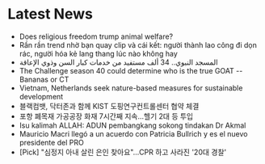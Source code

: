 # Latest News
-  Does religious freedom trump animal welfare?
-  Rần rần trend nhờ bạn quay clip và cái kết: người thành lao công đi dọn rác, người hóa kẻ lang thang lúc nào không hay
-  المسجد النبوي.. 34 ألف مستفيد من خدمات كبار السن وذوي الإعاقة
-  The Challenge season 40 could determine who is the true GOAT -- Bananas or CT
-  Vietnam, Netherlands seek nature-based measures for sustainable development
-  블랙컴뱃, 닥터존과 함께 KIST 도핑연구컨트롤센터 협약 체결
-  포항 폐목재 가공공장 화재 7시간째 지속…헬기 2대 등 투입
-  Isu kalimah ALLAH: ADUN pembangkang sokong tindakan Dr Akmal
-  Mauricio Macri llegó a un acuerdo con Patricia Bullrich y es el nuevo presidente del PRO
-  [Pick] "심정지 아내 살린 은인 찾아요"…CPR 하고 사라진 '20대 경찰'
